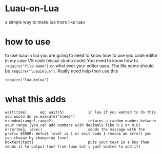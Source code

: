 # Luau-on-Lua
a simple way to make lua more like luau

# how to use 
to use luau in lua you are going to need to know how to use you code editor in my case VS code (visual studio code) 
You need to know how to `` require("file-name") `` or what ever your editor uses. The file name should be ``require("luauinlua")``.
Really need help then use this
```
require("luauinlua")
```

# what this adds
```
wait(time)      eg: wait(5)           in lua if you wanted to do this you would do os.execute("sleep")
erandom(range1,range2)                returns a random number between your range (you can add numbers with decimals like 0.2 or 0.6)
error(msg, level)                     sends the massage with the prefix ERROR: defult level is 1 or exit code 1 (means an error) you can change by changeing level
boxtext(text)                         puts your text in a box then sends it to output (not from luau but i just wanted to add it)
```
